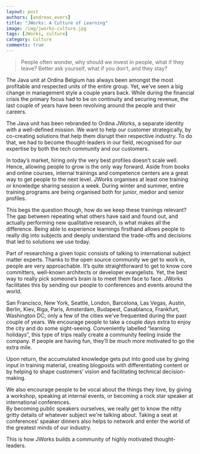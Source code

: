 ```yaml
---
layout: post
authors: [andreas_evers]
title: "JWorks: A Culture of Learning"
image: /img/jworks-culture.jpg
tags: [JWorks, culture]
category: Culture
comments: true
---
```


>People often wonder, why should we invest in people, what if they leave?
>Better ask yourself, what if you don’t, and they stay?
  
The Java unit at Ordina Belgium has always been amongst the most profitable and respected units of the entire group.
Yet, we've seen a big change in management style a couple years back.
While during the financial crisis the primary focus had to be on continuity and securing revenue, the last couple of years have been revolving around the people and their careers.
  
The Java unit has been rebranded to Ordina JWorks, a separate identity with a well-defined mission.
We want to help our customer strategically, by co-creating solutions that help them disrupt their respective industry.
To do that, we had to become thought-leaders in our field, recognised for our expertise by both the tech community and our customers.
  
In today’s market, hiring only the very best profiles doesn’t scale well.
Hence, allowing people to grow is the only way forward.
Aside from books and online courses, internal trainings and competence centers are a great way to get people to the next level.
JWorks organises at least one training or knowledge sharing session a week.
During winter and summer, entire training programs are being organised both for junior, medior and senior profiles.
  
This begs the question though, how do we keep these trainings relevant?
The gap between repeating what others have said and found out, and actually performing new qualitative research, is what makes all the difference.
Being able to experience learnings firsthand allows people to really dig into subjects and deeply understand the trade-offs and decisions that led to solutions we use today.
  
Part of researching a given topic consists of talking to international subject matter experts.
Thanks to the open source community we get to work in, people are very approachable.
It’s quite straightforward to get to know core committers, well-known architects or developer evangelists.
Yet, the best way to really pick someone’s brain is to meet them face to face.
JWorks facilitates this by sending our people to conferences and events around the world.
  
San Francisco, New York, Seattle, London, Barcelona, Las Vegas, Austin, Berlin, Kiev, Riga, Paris, Amsterdam, Budapest, Casablanca, Frankfurt, Washington DC; only a few of the cities we’ve frequented during the past couple of years.
We encourage people to take a couple days extra to enjoy the city and do some sight-seeing.
Conveniently labelled “learning holidays”, this type of trips really create a community feeling inside the company.
If people are having fun, they’ll be much more motivated to go the extra mile.
  
Upon return, the accumulated knowledge gets put into good use by giving input in training material, creating blogposts with differentiating content or by helping to shape customers’ vision and facilitating technical decision-making.
  
We also encourage people to be vocal about the things they love, by giving a workshop, speaking at internal events, or becoming a rock star speaker at international conferences.  
By becoming public speakers ourselves, we really get to know the nitty gritty details of whatever subject we're talking about.
Taking a seat at conferences’ speaker dinners also helps to network and enter the world of the greatest minds of our industry.

This is how JWorks builds a community of highly motivated thought-leaders.
